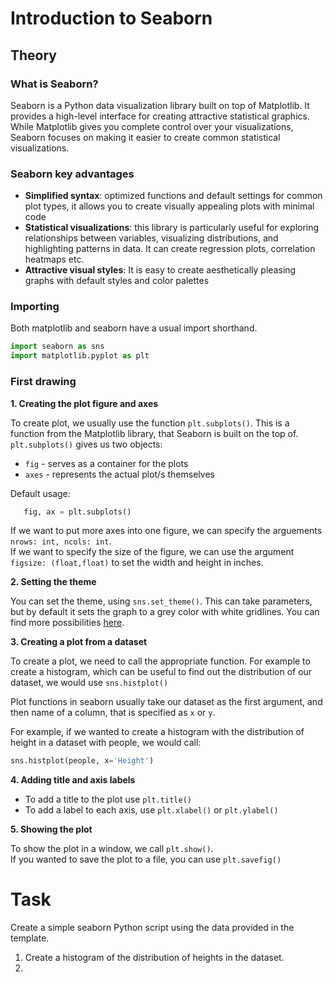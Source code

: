 # Introduction to Seaborn

## Theory

### What is Seaborn?
Seaborn is a Python data visualization library built on top of Matplotlib. 
It provides a high-level interface for creating attractive statistical graphics. 
While Matplotlib gives you complete control over your visualizations, Seaborn focuses on making it easier to create common statistical visualizations.

### Seaborn key advantages
- **Simplified syntax**: optimized functions and default settings for common plot types, it allows you to create visually appealing plots with minimal code
- **Statistical visualizations**: this library is particularly useful for exploring relationships between variables, visualizing distributions, and highlighting patterns in data.
It can create regression plots, correlation heatmaps etc.
- **Attractive visual styles**: It is easy to create aesthetically pleasing graphs with default styles and color palettes

### Importing
Both matplotlib and seaborn have a usual import shorthand.
```python
import seaborn as sns
import matplotlib.pyplot as plt
```


### First drawing
**1. Creating the plot figure and axes**  
  
To create plot, we usually use the function ```plt.subplots()```.
This is a function from the Matplotlib library, that Seaborn is built on the top of.  
```plt.subplots()``` gives us two objects: 
   - ```fig``` - serves as a container for the plots
   - ```axes``` - represents the actual plot/s themselves

Default usage:
```python
   fig, ax = plt.subplots()
```

If we want to put more axes into one figure, we can specify the arguements ```nrows: int, ncols: int```.  
If we want to specify the size of the figure, we can use the argument ```figsize: (float,float)``` to set the width and height in inches.

**2. Setting the theme**  
  
You can set the theme, using ```sns.set_theme()```.
This can take parameters, but by default it sets the graph to a grey color with white gridlines.
You can find more possibilities [here](https://seaborn.pydata.org/tutorial/aesthetics.html).

**3. Creating a plot from a dataset**  
  
To create a plot, we need to call the appropriate function.
For example to create a histogram, which can be useful to find out the distribution of our dataset, we would use ```sns.histplot()```  

Plot functions in seaborn usually take our dataset as the first argument, and then name of a column, that is specified as ```x``` or ```y```.  

For example, if we wanted to create a histogram with the distribution of height in a dataset with people, we would call:
```python
sns.histplot(people, x='Height')
```

**4. Adding title and axis labels**
- To add a title to the plot use ```plt.title()```
- To add a label to each axis, use ```plt.xlabel()``` or ```plt.ylabel()```

**5. Showing the plot**

To show the plot in a window, we call ```plt.show()```.  
If you wanted to save the plot to a file, you can use ```plt.savefig()```

# Task

Create a simple seaborn Python script using the data provided in the template.

1. Create a histogram of the distribution of heights in the dataset.
2. 